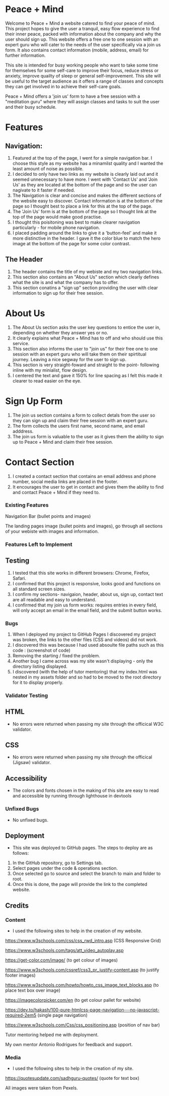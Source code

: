 # Peace + Mind

Welcome to Peace + Mind a website catered to find your peace of mind. This project hopes to give the user a tranquil, easy flow experience to find their inner peace, packed with information about the company and why the user should sign up. This website offers a free one to one session with an expert guru who will cater to the needs of the user specifically via a join us form. It also contains contact information (mobile, address, email) for further information. 

This site is intended for busy working people who want to take some time for themselves for some self-care to improve their focus, reduce stress or anxiety, improve quailty of sleep or general self-improvement. This site will be useful to the target audience as it offers a range of classes and concepts they can get involved in to achieve their self-care goals. 

Peace + Mind offers a 'join us' form to have a free session with a "meditation guru" where they will assign classes and tasks to suit the user and their busy schedule. 

# Features
## Navigation:

1. Featured at the top of the page, I went for a simple navigation bar. I choose this style as my website has a minamilst quality and I wanted the least amount of noise as possible.
2. I decided to only have two links as my website is clearly laid out and it seemed unnecessary to have more. I went with 'Contact Us' and 'Join Us' as they are located at the bottom of the page and so the user can nagivate to it faster if needed. 
3. The Navigation is clear and concise and makes the different sections of the website easy to discover. Contact information is at the bottom of the page so I thought best to place a link for this at the top of the page. 
4. The 'Join Us' form is at the bottom of the page so I thought link at the top of the page would make good practise. 
5. I thought this poisitoning was best to make clearer navigation particularly - for mobile phone navigation. 
6. I placed padding around the links to give it a 'button-feel' and make it more distinctive in the header. I gave it the color blue to match the hero image at the bottom of the page for some color contrast. 


## The Header

1. The header contains the title of my webiste and my two navigation links. 
2. This section also contains an "About Us" section which clearly defines what the site is and what the company has to offer. 
3. This section conatins a "sign up" section providing the user with clear information to sign up for their free session. 

# About Us

1. The About Us section asks the user key questions to entice the user in, depending on whether they answer yes or no. 
2. It clearly explains what Peace + Mind has to off and who should use this service. 
3. This section also informs the user to "join us" for their free one to one session with an expert guru who will take them on their spirtitual journey. Leaving a nice segway for the user to sign up. 
4. This section is very straight-foward and straight to the point- following inline with my minialist, flow design. 
5. I centered the text and gave it 150% for line spacing as I felt this made it clearer to read easier on the eye. 

# Sign Up Form

1. The join us section contains a form to collect detals from the user so they can sign up and claim their free session with an expert guru. 
2. The form collects the users first name, second name, and email adddress. 
3. The join us form is valuable to the user as it gives them the ability to sign up to Peace + Mind and claim their free session. 

# Contact Section

1. I created a contact section that contains an email address and phone number, social media links are placed in the footer. 
2. It encourages the user to get in contact and gives them the ability to find and contact Peace + Mind if they need to. 


### Existing Features

Navigation Bar (bullet points and images)

The landing pages image (bullet points and images), go through all sections of your webiste with images and information. 

### Features Left to Implement

## Testing

1. I tested that this site works in different browsers: Chrome, Firefox, Safari.
2. I confirmed that this project is responsive, looks good and functions on all standard screen sizes.
3. I confirm my sections- navigaion, header, about us, sign up, contact text are all readable and easy to understand. 
4. I confirmed that my join us form works: requires entries in every field, will only accept an email in the email field, and the submit button works. 

### Bugs

1. When I deployed my project to GitHub Pages I discovered my project was broken, the links to the other files (CSS and videos) did not work. 
2. I discovered this was because I had used absoulte file paths such as this code : (screenshot of code)
3. Removing the starting / fixed the problem. 
4. Another bug I came across was my site wasn't displaying - only the directory listing displayed. 
5. I discovered (with the help of tutor mentoring) that my index.html was nested in my assets folder and so had to be moved to the root directory for it to display properly. 

### Validator Testing

## HTML
- No errors were returned when passing my site through the officical W3C validator.

## CSS
- No errors were returned when passing my site through the officical (Jigsaw) validator.

## Accessibility
- The colors and fonts chosen in the making of this site are easy to read and accessible by running through lighthouse in devtools

### Unfixed Bugs

- No unfixed bugs.

## Deployment

- This site was deployed to GitHub pages. The steps to deploy are as follows:
1. In the GitHub repository, go to Settings tab.
2. Select pages under the code & operations section.
3. Once selected go to source and select the branch to main and folder to root. 
4. Once this is done, the page will provide the link to the completed website. 

## Credits

### Content

- I used the following sites to help in the creation of my website. 

https://www.w3schools.com/css/css_rwd_intro.asp (CSS Responsive Grid)

https://www.w3schools.com/tags/att_video_autoplay.asp 

https://get-color.com/image/ (to get colour of images)

https://www.w3schools.com/cssref/css3_pr_justify-content.asp (to justify footer images)

https://www.w3schools.com/howto/howto_css_image_text_blocks.asp (to place text box over image)

https://imagecolorpicker.com/en (to get colour pallet for website)

https://dev.to/hakash/100-pure-htmlcss-page-navigation---no-javascript-required-2em5 (single page navigation)

https://www.w3schools.com/Css/css_positioning.asp (position of nav bar)

Tutor mentoring helped me with deployment.

My own mentor Antonio Rodrigues for feedback and support. 


### Media

- I used the following sites to help in the creation of my site. 

https://quotesupdate.com/sadhguru-quotes/ (quote for text box)

All images were taken from Pexels.

